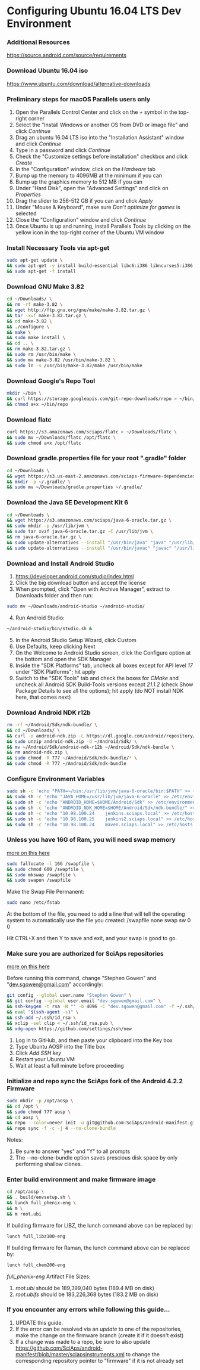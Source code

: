 # Configuring Ubuntu 16.04 LTS Dev Environment

### Additional Resources
https://source.android.com/source/requirements

### Download Ubuntu 16.04 iso
https://www.ubuntu.com/download/alternative-downloads

### Preliminary steps for macOS Parallels users only
1. Open the Parallels Control Center and click on the *+* symbol in the top-right corner
2. Select the "Install Windows or another OS from DVD or image file" and click *Continue*
3. Drag an ubuntu 16.04 LTS iso into the "Installation Assistant" window and click *Continue*
4. Type in a password and click *Continue*
5. Check the "Customize settings before installation" checkbox and click *Create*
6. In the "Configuration" window, click on the *Hardware* tab
7. Bump up the memory to 4096MB at the minimum if you can
8. Bump up the graphics memory to 512 MB if you can
9. Under "Hard Disk", open the "Advanced Settings" and click on *Properties*
10. Drag the slider to 256-512 GB if you can and click *Apply*
11. Under "Mouse & Keyboard", make sure *Don't optimize for games* is selected
12. Close the "Configuration" window and click *Continue*
13. Once Ubuntu is up and running, install Parallels Tools by clicking on the yellow icon in the top-right corner of the Ubuntu VM window

### Install Necessary Tools via apt-get
```bash
sudo apt-get update \
&& sudo apt-get -y install build-essential libc6:i386 libncurses5:i386 libstdc++6:i386 lib32z1 libbz2-1.0:i386 git-core gnupg flex bison gperf zip curl zlib1g-dev gcc-multilib g++-multilib libc6-dev-i386 lib32ncurses5-dev x11proto-core-dev libx11-dev lib32z-dev ccache libgl1-mesa-dev libxml2-utils xsltproc unzip libswitch-perl default-jre u-boot-tools mtd-utils lzop xorg-dev libopenal-dev libglew-dev libalut-dev xclip python ruby-dev openvpn minicom \
&& sudo apt-get -f install
```

### Download GNU Make 3.82
```bash
cd ~/Downloads/ \
&& rm -rf make-3.82 \
&& wget http://ftp.gnu.org/gnu/make/make-3.82.tar.gz \
&& tar -xvf make-3.82.tar.gz \
&& cd make-3.82 \
&& ./configure \
&& make \
&& sudo make install \
&& cd .. \
&& rm make-3.82.tar.gz \
&& sudo rm /usr/bin/make \
&& sudo mv make-3.82 /usr/bin/make-3.82 \
&& sudo ln -s /usr/bin/make-3.82/make /usr/bin/make
```

### Download Google's Repo Tool
```bash
mkdir ~/bin \
&& curl https://storage.googleapis.com/git-repo-downloads/repo > ~/bin/repo \
&& chmod a+x ~/bin/repo
```

### Download flatc
```bash
curl https://s3.amazonaws.com/sciaps/flatc > ~/Downloads/flatc \
&& sudo mv ~/Downloads/flatc /opt/flatc \
&& sudo chmod a+x /opt/flatc
```

### Download gradle.properties file for your root ".gradle" folder
```bash
cd ~/Downloads \
&& wget https://s3.us-east-2.amazonaws.com/sciaps-firmware-dependencies/gradle.properties \
&& mkdir -p ~/.gradle/ \
&& sudo mv ~/Downloads/gradle.properties ~/.gradle/
```

### Download the Java SE Development Kit 6
```bash
cd ~/Downloads \
&& wget https://s3.amazonaws.com/sciaps/java-6-oracle.tar.gz \
&& sudo mkdir -p /usr/lib/jvm \
&& sudo tar xvzf java-6-oracle.tar.gz -C /usr/lib/jvm \
&& rm java-6-oracle.tar.gz \
&& sudo update-alternatives --install "/usr/bin/java" "java" "/usr/lib/jvm/java-6-oracle/bin/java" 1337 \
&& sudo update-alternatives --install "/usr/bin/javac" "javac" "/usr/lib/jvm/java-6-oracle/bin/javac" 1337
```

### Download and Install Android Studio
1. https://developer.android.com/studio/index.html
2. Click the big download button and accept the license
3. When prompted, click "Open with Archive Manager", extract to Downloads folder and then run:
```bash
sudo mv ~/Downloads/android-studio ~/android-studio/
```
4. Run Android Studio:
```bash
~/android-studio/bin/studio.sh &
```
5. In the Android Studio Setup Wizard, click Custom
6. Use Defaults, keep clicking Next
7. On the Welcome to Android Studio screen, click the Configure option at the bottom and open the SDK Manager
8. Inside the "SDK Platforms" tab, uncheck all boxes except for API level *17* under "SDK Platforms"; hit apply
9. Switch to the "SDK Tools" tab and check the boxes for *CMake* and uncheck all Android SDK Build-Tools versions except *21.1.2* (check Show Package Details to see all the options); hit apply (do NOT install NDK here, that comes next)

### Download Android NDK r12b
```bash
rm -rf ~/Android/Sdk/ndk-bundle/ \
&& cd ~/Downloads/ \
&& curl -o android-ndk.zip -L https://dl.google.com/android/repository/android-ndk-r12b-linux-x86_64.zip \
&& sudo unzip android-ndk.zip -d ~/Android/Sdk/ \
&& mv ~/Android/Sdk/android-ndk-r12b ~/Android/Sdk/ndk-bundle \
&& rm android-ndk.zip \
&& sudo chmod -R 777 ~/Android/Sdk/ndk-bundle/* \
&& sudo chmod -R 777 ~/Android/Sdk/ndk-bundle
```

### Configure Environment Variables
```bash
sudo sh -c 'echo "PATH=~/bin:/usr/lib/jvm/java-6-oracle/bin:$PATH" >> ~/.profile' \
&& sudo sh -c 'echo "JAVA_HOME=/usr/lib/jvm/java-6-oracle" >> /etc/environment' \
&& sudo sh -c 'echo "ANDROID_HOME=$HOME/Android/Sdk" >> /etc/environment' \
&& sudo sh -c 'echo "ANDROID_NDK_HOME=$HOME/Android/Sdk/ndk-bundle/" >> /etc/environment' \
&& sudo sh -c 'echo "10.98.100.24    jenkins.sciaps.local" >> /etc/hosts' \
&& sudo sh -c 'echo "10.98.100.25    jenkins2.sciaps.local" >> /etc/hosts' \
&& sudo sh -c 'echo "10.98.100.24    maven.sciaps.local" >> /etc/hosts'
```

### Unless you have 16G of Ram, you will need swap memory
[more on this here](https://www.digitalocean.com/community/tutorials/how-to-add-swap-on-ubuntu-14-04)
```bash
sudo fallocate -l 16G /swapfile \
&& sudo chmod 600 /swapfile \
&& sudo mkswap /swapfile \
&& sudo swapon /swapfile
```

Make the Swap File Permanent:
```bash
sudo nano /etc/fstab
```

At the bottom of the file, you need to add a line that will tell the operating system to automatically use the file you created:
/swapfile   none    swap    sw    0   0

Hit CTRL+X and then Y to save and exit, and your swap is good to go.

### Make sure you are authorized for SciAps repositories
[more on this here](https://help.github.com/articles/generating-a-new-ssh-key-and-adding-it-to-the-ssh-agent/#platform-linux)

Before running this command, change "Stephen Gowen" and "dev.sgowen@gmail.com" accordingly:
```bash
git config --global user.name "Stephen Gowen" \
&& git config --global user.email "dev.sgowen@gmail.com" \
&& ssh-keygen -t rsa -N "" -b 4096 -C "dev.sgowen@gmail.com" -f ~/.ssh/id_rsa \
&& eval "$(ssh-agent -s)" \
&& ssh-add ~/.ssh/id_rsa \
&& xclip -sel clip < ~/.ssh/id_rsa.pub \
&& xdg-open https://github.com/settings/ssh/new
```

1. Log in to GitHub, and then paste your clipboard into the Key box
2. Type Ubuntu AOSP into the Title box
3. Click *Add SSH key*
4. Restart your Ubuntu VM
5. Wait at least a full minute before proceeding

### Initialize and repo sync the SciAps fork of the Android 4.2.2 Firmware
```bash
sudo mkdir -p /opt/aosp \
&& cd /opt \
&& sudo chmod 777 aosp \
&& cd aosp \
&& repo --color=never init -u git@github.com:SciAps/android-manifest.git \
&& repo sync -f -c -j 4 --no-clone-bundle
```

Notes:
1. Be sure to answer "yes" and "Y" to all prompts
2. The --no-clone-bundle option saves prescious disk space by only performing shallow clones.

### Enter build environment and make firmware image
```bash
cd /opt/aosp \
&& . build/envsetup.sh \
&& lunch full_phenix-eng \
&& m \
&& m root.ubi
```
If building firmware for LIBZ, the lunch command above can be replaced by:
```bash
lunch full_libz100-eng
```
If building firmware for Raman, the lunch command above can be replaced by:
```bash
lunch full_chem200-eng
```

*full_phenix-eng* Artifact File Sizes:
1. *root.ubi* should be 189,399,040 bytes (189.4 MB on disk)
2. *root.ubifs* should be 183,226,368 bytes (183.2 MB on disk)

### If you encounter any errors while following this guide...

1. UPDATE this guide.
2. If the error can be resolved via an *update* to one of the repositories, make the change on the firmware branch (create it if it doesn't exist) 
3. If a change was made to a repo, be sure to also update https://github.com/SciAps/android-manifest/blob/master/sciapsinstruments.xml to change the corresponding repository pointer to "firmware" if it is not already set
